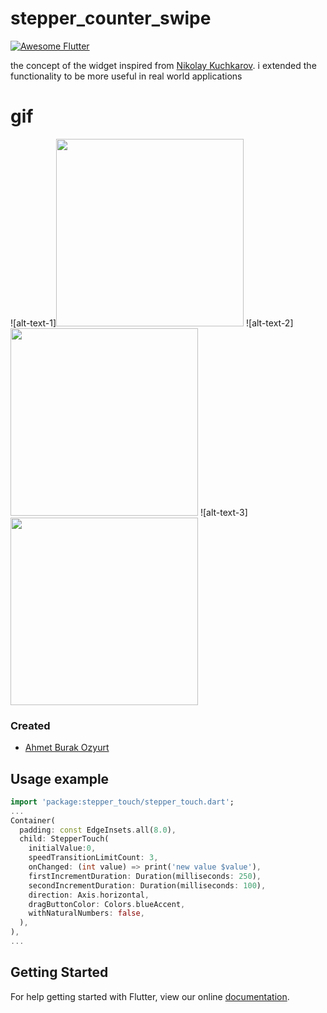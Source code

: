 # stepper_counter_swipe
<a href="https://stackoverflow.com/questions/tagged/flutter?sort=votes">
   <img alt="Awesome Flutter" src="https://img.shields.io/badge/Awesome-Flutter-blue.svg?longCache=true&style=flat-square" />
</a>

 the concept of the widget inspired
 from [Nikolay Kuchkarov](https://dribbble.com/shots/5639404-Stepper-XVIII).
 i extended  the functionality to be more useful in real world applications

# gif
![alt-text-1]<img src="https://github.com/burakozyurt/stepper_counter_swipe/blob/master/documents/blue.gif?raw=true" width="300"/>
![alt-text-2]<img src="https://github.com/burakozyurt/stepper_counter_swipe/blob/master/documents/green.gif?raw=true" width="300"/>
![alt-text-3]<img src="https://github.com/burakozyurt/stepper_counter_swipe/blob/master/documents/red.gif?raw=true" width="300"/>

### Created

* [Ahmet Burak Ozyurt](https://github.com/burakozyurt)

## Usage example

```dart
import 'package:stepper_touch/stepper_touch.dart';
...
Container(
  padding: const EdgeInsets.all(8.0),
  child: StepperTouch(
    initialValue:0,
    speedTransitionLimitCount: 3,
    onChanged: (int value) => print('new value $value'),
    firstIncrementDuration: Duration(milliseconds: 250),
    secondIncrementDuration: Duration(milliseconds: 100),
    direction: Axis.horizontal,
    dragButtonColor: Colors.blueAccent,
    withNaturalNumbers: false,
  ),
),
...
```
## Getting Started

For help getting started with Flutter, view our online
[documentation](https://flutter.io/).
